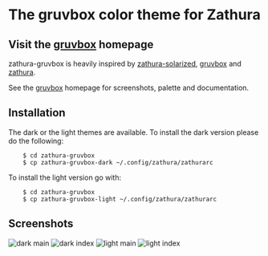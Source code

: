 The gruvbox color theme for Zathura
=============================

Visit the [gruvbox] homepage
------------------------------

zathura-gruvbox is heavily inspired by [zathura-solarized][], [gruvbox][] and [zathura][].


See the [gruvbox] homepage for screenshots, palette and documentation.


Installation
------------
The dark or the light themes are available. To install the dark version please do the following:

        $ cd zathura-gruvbox
        $ cp zathura-gruvbox-dark ~/.config/zathura/zathurarc

To install the light version go with:

        $ cd zathura-gruvbox
        $ cp zathura-gruvbox-light ~/.config/zathura/zathurarc

Screenshots
-----------

![dark main](screenshot/dark-main.png)
![dark index](screenshot/dark-index.png)
![light main](screenshot/light-main.png)
![light index](screenshot/light-index.png)


[zathura-solarized]: https://github.com/lennonwoo/zathura-solarized
[gruvbox]: https://github.com/morhetz/gruvbox
[zathura]: https://github.com/pwmt/zathura
